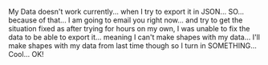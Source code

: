 My Data doesn't work currently... when I try to export it in JSON... SO... because of that... I am going to email you right now... and try to get the situation fixed as after trying for hours on my own, I was unable to fix the data to be able to export it... meaning I can't make shapes with my data... I'll make shapes with my data from last time though so I turn in SOMETHING... Cool... OK!
